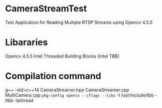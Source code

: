 # CameraStreamTest
Test Application for Reading Multiple RTSP Streams using Opencv 4.5.5
# Libararies 
Opencv 4.5.5
Intel Threaded Building Blocks (Intel TBB)

# Compilation command
g++ -std=c++14 CameraStreamer.hpp CameraStreamer.cpp MultiCamera.cpp `pkg-config opencv --cflags --libs` -I /usr/include/tbb -ltbb -lpthread
